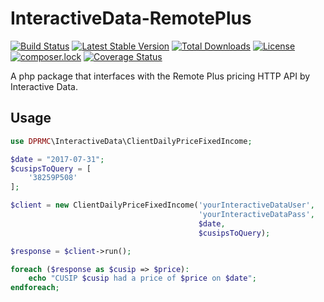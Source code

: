 # InteractiveData-RemotePlus

[![Build Status](https://travis-ci.org/DPRMC/InteractiveData-RemotePlus.svg?branch=master)](https://travis-ci.org/DPRMC/InteractiveData-RemotePlus)
[![Latest Stable Version](https://poser.pugx.org/dprmc/interactive-data-remote-plus/v/stable)](https://packagist.org/packages/dprmc/interactive-data-remote-plus)
[![Total Downloads](https://poser.pugx.org/dprmc/interactive-data-remote-plus/downloads)](https://packagist.org/packages/dprmc/interactive-data-remote-plus)
[![License](https://poser.pugx.org/dprmc/interactive-data-remote-plus/license)](https://packagist.org/packages/dprmc/interactive-data-remote-plus)
[![composer.lock](https://poser.pugx.org/dprmc/interactive-data-remote-plus/composerlock)](https://packagist.org/packages/dprmc/interactive-data-remote-plus)
[![Coverage Status](https://coveralls.io/repos/github/DPRMC/InteractiveData-RemotePlus/badge.svg?branch=master)](https://coveralls.io/github/DPRMC/InteractiveData-RemotePlus?branch=master)

A php package that interfaces with the Remote Plus pricing HTTP API by Interactive Data.

## Usage
```php
use DPRMC\InteractiveData\ClientDailyPriceFixedIncome;

$date = "2017-07-31";
$cusipsToQuery = [
    '38259P508'
];

$client = new ClientDailyPriceFixedIncome('yourInteractiveDataUser',
                                          'yourInteractiveDataPass',
                                          $date,
                                          $cusipsToQuery);

$response = $client->run();

foreach ($response as $cusip => $price):
    echo "CUSIP $cusip had a price of $price on $date";
endforeach;
```